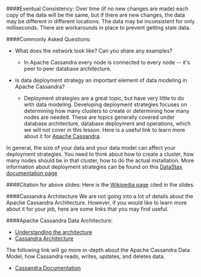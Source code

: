 ####Eventual Consistency:
Over time (if no new changes are made) each copy of the data will be the same, but if there are new changes, the data may be different in different locations. The data may be inconsistent for only milliseconds. There are workarounds in place to prevent getting stale data.

####Commonly Asked Questions:
* What does the network look like? Can you share any examples?
  * In Apache Cassandra every node is connected to every node -- it's peer to peer database architecture.

* Is data deployment strategy an important element of data modeling in Apache Cassandra?
  * Deployment strategies are a great topic, but have very little to do with data modeling. Developing deployment strategies focuses on determining how many clusters to create or determining how many nodes are needed. These are topics generally covered under database architecture, database deployment and operations, which we will not cover in this lesson. Here is a useful link to learn more about it for [Apache Cassandra](https://docs.datastax.com/en/dse-planning/doc/).

In general, the size of your data and your data model can affect your deployment strategies. You need to think about how to create a cluster, how many nodes should be in that cluster, how to do the actual installation. More information about deployment strategies can be found on this [DataStax documentation page](https://docs.datastax.com/en/dse-planning/doc/)

####Citation for above slides:
Here is the [Wikipedia page](https://en.wikipedia.org/wiki/Eventual_consistency) cited in the slides.

####Cassandra Architecture
We are not going into a lot of details about the Apache Cassandra Architecture. However, if you would like to learn more about it for your job, here are some links that you may find useful.

####Apache Cassandra Data Architecture:

* [Understanding the architecture](https://docs.datastax.com/en/cassandra/3.0/cassandra/architecture/archTOC.html)
* [Cassandra Architecture](https://www.tutorialspoint.com/cassandra/cassandra_architecture.htm)

The following link will go more in-depth about the Apache Cassandra Data Model, how Cassandra reads, writes, updates, and deletes data.
* [Cassandra Documentation](https://docs.datastax.com/en/cassandra/3.0/cassandra/dml/dmlIntro.html)